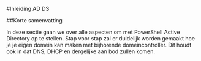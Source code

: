 #Inleiding AD DS

##Korte samenvatting

In deze sectie gaan we over alle aspecten om met PowerShell Active Directory op te stellen.
Stap voor stap zal er duidelijk worden gemaakt hoe je je eigen domein kan maken met bijhorende domeincontroller.
Dit houdt ook in dat DNS, DHCP en dergelijke aan bod zullen komen.